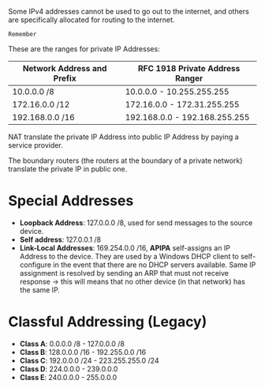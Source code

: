 Some IPv4 addresses cannot be used to go out to the internet, and others are specifically allocated for routing to the internet.

```ad-warning
Remember
```

These are the ranges for private IP Addresses:

| Network Address and Prefix | RFC 1918 Private Address Ranger |
| -------------------------- | ------------------------------- |
| 10.0.0.0 /8                | 10.0.0.0 - 10.255.255.255       |
| 172.16.0.0 /12             | 172.16.0.0 - 172.31.255.255     |
| 192.168.0.0 /16            | 192.168.0.0 - 192.168.255.255   | 

NAT translate the private IP Address into public IP Address by paying a service provider.

The boundary routers (the routers at the boundary of a private network) translate the private IP in public one.

# Special Addresses

- **Loopback Address**: 127.0.0.0 /8, used for send messages to the source device.
- **Self address**: 127.0.0.1 /8
- **Link-Local Addresses**: 169.254.0.0 /16, **APIPA** self-assigns an IP Address to the device. They are used by a Windows DHCP client to self-configure in the event that there are no DHCP servers available. Same IP assignment is resolved by sending an ARP that must not receive response -> this will means that no other device (in that network) has the same IP.

# Classful Addressing (Legacy)

- **Class A**: 0.0.0.0 /8 - 127.0.0.0 /8
- **Class B**: 128.0.0.0 /16 - 192.255.0.0 /16
- **Class C**: 192.0.0.0 /24 - 223.255.255.0 /24
- **Class D**: 224.0.0.0 - 239.0.0.0
- **Class E**: 240.0.0.0 - 255.0.0.0




